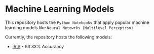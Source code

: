 # Machine Learning Models

This repository hosts the `Python Notebooks` that apply popular machine learning models like `Neural Netowrks (Multilevel Perceptron)`.

Currently, the repository hosts the following models:

- [IRIS](./IRIS.ipynb) - 93.33% Accuraacy
